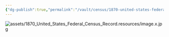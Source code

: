 ```yaml
---
{"dg-publish":true,"permalink":"/vault/census/1870-united-states-federal-census-record/","tags":["Joseph-Shaffer","Polly-George-Shaffer"]}
---
```


![assets/1870_United_States_Federal_Census_Record.resources/image.x.jpg](/img/user/assets/1870_United_States_Federal_Census_Record.resources/image.x.jpg)
